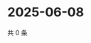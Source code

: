 # 2025-06-08

共 0 条

<!-- BEGIN ZHIHUVIDEO -->
<!-- 最后更新时间 Sun Jun 08 2025 11:18:39 GMT+0800 (China Standard Time) -->

<!-- END ZHIHUVIDEO -->
